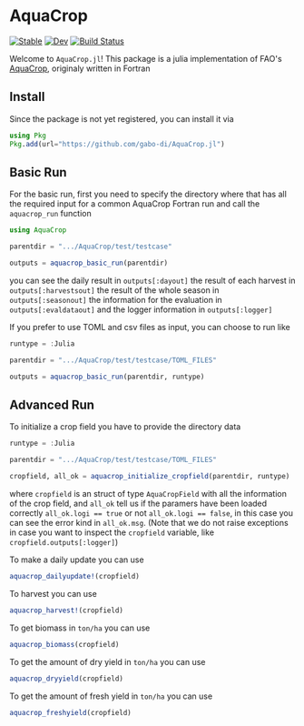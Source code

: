 # AquaCrop

[![Stable](https://img.shields.io/badge/docs-stable-blue.svg)](https://gabo-di.github.io/AquaCrop/stable/)
[![Dev](https://img.shields.io/badge/docs-dev-blue.svg)](https://gabo-di.github.io/AquaCrop/dev/)
[![Build Status](https://github.com/gabo-di/AquaCrop.jl/actions/workflows/CI.yml/badge.svg?branch=main)](https://github.com/gabo-di/AquaCrop.jl/actions/workflows/CI.yml?query=branch%3Amain)

Welcome to `AquaCrop.jl`! This package is a julia implementation of FAO's [AquaCrop](https://github.com/KUL-RSDA/AquaCrop/), 
originaly written in Fortran 

## Install

Since the package is not yet registered, you can install it via

```julia
using Pkg
Pkg.add(url="https://github.com/gabo-di/AquaCrop.jl")
```


## Basic Run

For the basic run, first you need to specify the directory where that has all the 
required input for a common AquaCrop Fortran run and call the `aquacrop_run` function

```julia
using AquaCrop

parentdir = ".../AquaCrop/test/testcase"

outputs = aquacrop_basic_run(parentdir)
```

you can see the daily result in `outputs[:dayout]` 
the result of each harvest in `outputs[:harvestsout]`
the result of the whole season in `outputs[:seasonout]`
the information for the evaluation in `outputs[:evaldataout]`
and the logger information in `outputs[:logger]`

If you prefer to use TOML and csv files as input, you can choose to run like
```julia
runtype = :Julia

parentdir = ".../AquaCrop/test/testcase/TOML_FILES"

outputs = aquacrop_basic_run(parentdir, runtype)
```


## Advanced Run

To initialize a crop field you have to provide the directory data 

```julia
runtype = :Julia

parentdir = ".../AquaCrop/test/testcase/TOML_FILES"

cropfield, all_ok = aquacrop_initialize_cropfield(parentdir, runtype)
```
where `cropfield` is an struct of type `AquaCropField` with all the information of 
the crop field, and `all_ok` tell us if the paramers have been loaded correctly 
`all_ok.logi == true` or not `all_ok.logi == false`, in this case you can see 
the error kind in `all_ok.msg`. (Note that we do not raise exceptions in case you
want to inspect the `cropfield` variable, like `cropfield.outputs[:logger]`) 

To make a daily update you can use
```julia
aquacrop_dailyupdate!(cropfield)
```

To harvest you can use
```julia
aquacrop_harvest!(cropfield)
```

To get biomass in `ton/ha` you can use
```julia
aquacrop_biomass(cropfield)
```

To get the amount of dry yield in `ton/ha` you can use
```julia
aquacrop_dryyield(cropfield)
```

To get the amount of fresh yield in `ton/ha` you can use
```julia
aquacrop_freshyield(cropfield)
```

